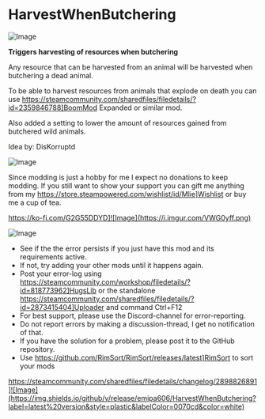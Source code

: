 # HarvestWhenButchering

![Image](https://i.imgur.com/iCj5o7O.png)


**Triggers harvesting of resources when butchering**

Any resource that can be harvested from an animal will be harvested when butchering a dead animal.

To be able to harvest resources from animals that explode on death you can use https://steamcommunity.com/sharedfiles/filedetails/?id=2359846788]BoomMod Expanded or similar mod.

Also added a setting to lower the amount of resources gained from butchered wild animals.

Idea by: DisKorruptd

![Image](https://i.imgur.com/Ds0rBAD.png)

Since modding is just a hobby for me I expect no donations to keep modding. If you still want to show your support you can gift me anything from my https://store.steampowered.com/wishlist/id/Mlie]Wishlist or buy me a cup of tea.

https://ko-fi.com/G2G55DDYD]![Image](https://i.imgur.com/VWG0yff.png)


![Image](https://i.imgur.com/5xwDG6H.png)



-  See if the the error persists if you just have this mod and its requirements active.
-  If not, try adding your other mods until it happens again.
-  Post your error-log using https://steamcommunity.com/workshop/filedetails/?id=818773962]HugsLib or the standalone https://steamcommunity.com/sharedfiles/filedetails/?id=2873415404]Uploader and command Ctrl+F12
-  For best support, please use the Discord-channel for error-reporting.
-  Do not report errors by making a discussion-thread, I get no notification of that.
-  If you have the solution for a problem, please post it to the GitHub repository.
-  Use https://github.com/RimSort/RimSort/releases/latest]RimSort to sort your mods



https://steamcommunity.com/sharedfiles/filedetails/changelog/2898826891]![Image](https://img.shields.io/github/v/release/emipa606/HarvestWhenButchering?label=latest%20version&style=plastic&labelColor=0070cd&color=white)

